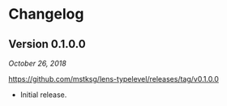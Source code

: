 Changelog
=========

Version 0.1.0.0
---------------

*October 26, 2018*

<https://github.com/mstksg/lens-typelevel/releases/tag/v0.1.0.0>

*   Initial release.


